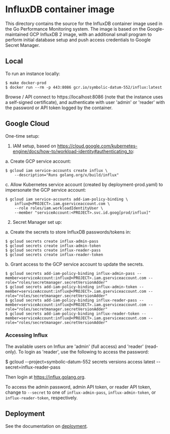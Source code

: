 # InfluxDB container image

This directory contains the source for the InfluxDB container image used in the
Go Performance Monitoring system. The image is based on the Google-maintained
GCP InfluxDB 2 image, with an additional small program to perform initial
database setup and push access credentials to Google Secret Manager.

## Local

To run an instance locally:

    $ make docker-prod
    $ docker run --rm -p 443:8086 gcr.io/symbolic-datum-552/influx:latest

Browse / API connect to https://localhost:8086 (note that the instance uses a
self-signed certificate), and authenticate with user 'admin' or 'reader' with
the password or API token logged by the container.

## Google Cloud

One-time setup:

1. IAM setup, based on
   https://cloud.google.com/kubernetes-engine/docs/how-to/workload-identity#authenticating_to:

  a. Create GCP service account:

    $ gcloud iam service-accounts create influx \
        --description="Runs golang.org/x/build/influx"

  c. Allow Kubernetes service account (created by deployment-prod.yaml) to
     impersonate the GCP service account:

    $ gcloud iam service-accounts add-iam-policy-binding \
        influx@<PROJECT>.iam.gserviceaccount.com \
        --role roles/iam.workloadIdentityUser \
        --member "serviceAccount:<PROJECT>.svc.id.goog[prod/influx]"

2. Secret Manager set up:

  a. Create the secrets to store InfluxDB passwords/tokens in:

    $ gcloud secrets create influx-admin-pass
    $ gcloud secrets create influx-admin-token
    $ gcloud secrets create influx-reader-pass
    $ gcloud secrets create influx-reader-token

  b. Grant access to the GCP service account to update the secrets.

    $ gcloud secrets add-iam-policy-binding influx-admin-pass --member=serviceAccount:influx@<PROJECT>.iam.gserviceaccount.com --role="roles/secretmanager.secretVersionAdder"
    $ gcloud secrets add-iam-policy-binding influx-admin-token --member=serviceAccount:influx@<PROJECT>.iam.gserviceaccount.com --role="roles/secretmanager.secretVersionAdder"
    $ gcloud secrets add-iam-policy-binding influx-reader-pass --member=serviceAccount:influx@<PROJECT>.iam.gserviceaccount.com --role="roles/secretmanager.secretVersionAdder"
    $ gcloud secrets add-iam-policy-binding influx-reader-token --member=serviceAccount:influx@<PROJECT>.iam.gserviceaccount.com --role="roles/secretmanager.secretVersionAdder"

### Accessing Influx

The available users on Influx are 'admin' (full access) and 'reader'
(read-only). To login as 'reader', use the following to access the password:

  $ gcloud --project=symbolic-datum-552 secrets versions access latest --secret=influx-reader-pass

Then login at https://influx.golang.org.

To access the admin password, admin API token, or reader API token, change to
`--secret` to one of `influx-admin-pass`, `influx-admin-token`, or
`influx-reader-token`, respectively.

## Deployment

See the documentation on [deployment](../doc/deployment.md).
